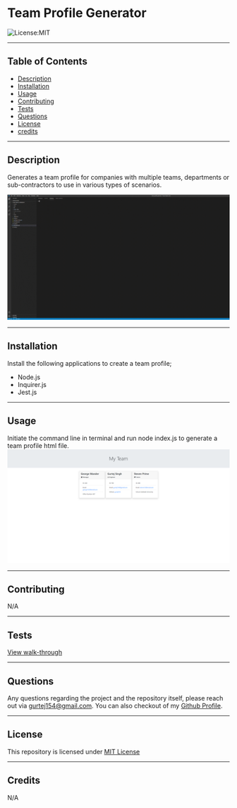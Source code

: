 # Team Profile Generator

![License:MIT](https://img.shields.io/badge/MIT-License-yellowgreen)

---

## Table of Contents

- [Description](#description)
- [Installation](#installation)
- [Usage](#usage)
- [Contributing](#contributing)
- [Tests](#tests)
- [Questions](#questions)
- [License](#license)
- [credits](#credits)

---

## Description

Generates a team profile for companies with multiple teams, departments or sub-contractors to use in various types of scenarios.

![Walk-through](assets/Walkthrough.gif)

---

## Installation

Install the following applications to create a team profile;

- Node.js
- Inquirer.js
- Jest.js

---

## Usage

Initiate the command line in terminal and run node index.js to generate a team profile html file.
![Screenshot](assets/Team.png)

---

## Contributing

N/A

---

## Tests

[View walk-through](https://drive.google.com/file/d/1hdD7WPjr-YsEvbgtupFJ50iYeewArM_0/view?usp=sharing)

---

## Questions

Any questions regarding the project and the repository itself, please reach out via gurtej154@gmail.com. You can also checkout of my [Github Profile](https://github.com/gurtej154).

---

## License

This repository is licensed under [MIT License](LICENSE)

---

## Credits

N/A
